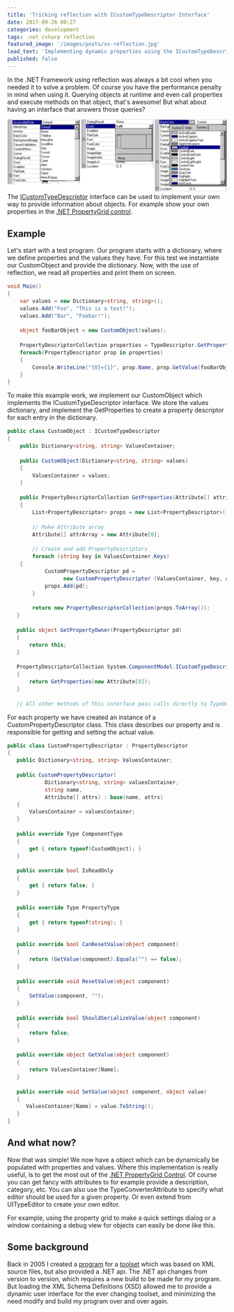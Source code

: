 ```yaml
---
title: 'Tricking reflection with ICustomTypeDescriptor Interface'
date: 2017-09-26 00:27
categories: development
tags: .net csharp reflection
featured_image: '/images/posts/vs-reflection.jpg'
lead_text: 'Implementing dynamic properties using the ICustomTypeDescriptor interface to show in a PropertyGrid control?'
published: false
---
```


In the .NET Framework using reflection was always a bit cool when you needed it
to solve a problem. Of course you have the performance penalty in mind when
using it. Querying objects at runtime and even call properties and execute
methods on that object, that's awesome! But what about having an interface that
answers those queries?


<img src="/images/posts/propertygrid.jpg" 
     alt="Complex propertygrid"
     class="media pull-right img-thumbnail">
The [ICustomTypeDescriptor](https://msdn.microsoft.com/en-us/library/system.componentmodel.icustomtypedescriptor(v=vs.110).aspx)
interface can be used to implement your own way to provide information about
objects. For example show your own properties in the
[.NET PropertyGrid control](https://msdn.microsoft.com/en-us/library/system.windows.forms.propertygrid(v=vs.110).aspx).

## Example
Let's start with a test program. Our program starts with a dictionary, where we
define properties and the values they have. For this test we instantiate our
CustomObject and provide the dictionary. Now, with the use of reflection, we
read all properties and print them on screen.
```cs
void Main()
{
    var values = new Dictionary<string, string>();
    values.Add("Foo", "This is a test!");
    values.Add("Bar", "Foobar!");

    object fooBarObject = new CustomObject(values);

    PropertyDescriptorCollection properties = TypeDescriptor.GetProperties(fooBarObject);
    foreach(PropertyDescriptor prop in properties)
    {
        Console.WriteLine("{0}={1}", prop.Name, prop.GetValue(fooBarObject));
    }
}
```

To make this example work, we implement our CustomObject which implements the
ICustomTypeDescriptor interface. We store the values dictionary, and implement
the GetProperties to create a property descriptor for each entry in the dictionary.
```cs
public class CustomObject : ICustomTypeDescriptor
{
    public Dictionary<string, string> ValuesContainer;
 
    public CustomObject(Dictionary<string, string> values)
    {
        ValuesContainer = values;
    }
 
    public PropertyDescriptorCollection GetProperties(Attribute[] attributes)
    {
        List<PropertyDescriptor> props = new List<PropertyDescriptor>();

        // Make Attribute array
        Attribute[] attrArray = new Attribute[0];

        // Create and add PropertyDescriptors
        foreach (string key in ValuesContainer.Keys)
	{
            CustomPropertyDescriptor pd =
	              new CustomPropertyDescriptor (ValuesContainer, key, attrArray);
            props.Add(pd);
        }
        
        return new PropertyDescriptorCollection(props.ToArray());
   }
   
   public object GetPropertyOwner(PropertyDescriptor pd)
   {
       return this;
   }
   
   PropertyDescriptorCollection System.ComponentModel.ICustomTypeDescriptor.GetProperties()
   {
       return GetProperties(new Attribute[0]);
   }
   
   // All other methods of this interface pass calls directly to TypeDescriptor

```

For each property we have created an instance of a CustomPropertyDescriptor
class. This class describes our property and is responsible for getting and
setting the actual value.
```cs
public class CustomPropertyDescriptor : PropertyDescriptor
{
   public Dictionary<string, string> ValuesContainer;
   
   public CustomPropertyDescriptor(
            Dictionary<string, string> valuesContainer, 
            string name,
            Attribute[] attrs) : base(name, attrs)
   {
       ValuesContainer = valuesContainer;
   }

   public override Type ComponentType
   {
       get { return typeof(CustomObject); }
   }

   public override bool IsReadOnly
   {
       get { return false; }
   }

   public override Type PropertyType
   {
       get { return typeof(string); }
   }

   public override bool CanResetValue(object component)
   {
       return (GetValue(component).Equals("") == false);
   }

   public override void ResetValue(object component)
   {
       SetValue(component, "");
   }

   public override bool ShouldSerializeValue(object component)
   {
       return false;
   }

   public override object GetValue(object component)
   {
       return ValuesContainer[Name];
   }

   public override void SetValue(object component, object value)
   {
      ValuesContainer[Name] = value.ToString();
   }
}
```

## And what now?
Now that was simple! We now have a object which can be dynamically be
populated with properties and values. Where this implementation is really
useful, is to get the most out of the
[.NET PropertyGrid Control](https://msdn.microsoft.com/en-us/library/aa302326.aspx).
Of course you can get fancy with attributes to for example provide a
description, category, etc.  You can also use the TypeConverterAttribute to
specify what editor should be used for a given property. Or even extend from
UITypeEditor to create your own editor.

For example, using the property grid to make a quick settings dialog or
a window containing a debug view for objects can easily be done like
this.

## Some background
Back in 2005 I created a [program](http://wixedit.sourceforge.net/) for a
[toolset](http://wixtoolset.org/) which was based on XML source files, but
also provided a .NET api. The .NET api changes from version to version,
which requires a new build to be made for my program. But loading the XML
Schema Definitions (XSD) allowed me to provide a dynamic user interface
for the ever changing toolset, and minimizing the need modify and build
my program over and over again.

